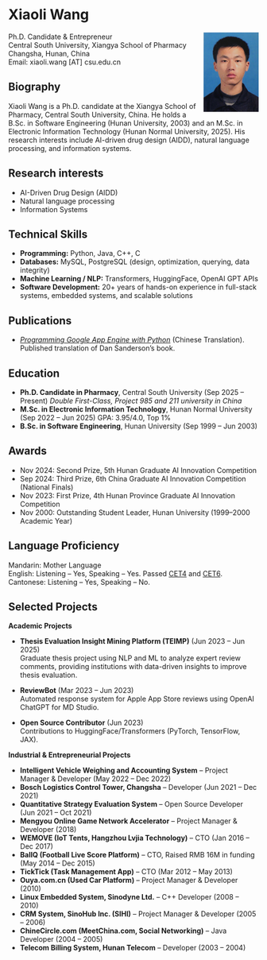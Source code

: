 # Xiaoli Wang

<img align="right" height="160" src="photos/xiaoli.jpg">

Ph.D. Candidate & Entrepreneur\
Central South University, Xiangya School of Pharmacy\
Changsha, Hunan, China\
Email: xiaoli.wang [AT] csu.edu.cn

## Biography
Xiaoli Wang is a Ph.D. candidate at the Xiangya School of Pharmacy, Central South University, China. He holds a B.Sc. in Software Engineering (Hunan University, 2003) and an M.Sc. in Electronic Information Technology (Hunan Normal University, 2025). His research interests include AI-driven drug design (AIDD), natural language processing, and information systems.

## Research interests
- AI-Driven Drug Design (AIDD)
- Natural language processing
- Information Systems

## Technical Skills  
- **Programming:** Python, Java, C++, C
- **Databases:** MySQL, PostgreSQL (design, optimization, querying, data integrity)
- **Machine Learning / NLP:** Transformers, HuggingFace, OpenAI GPT APIs
- **Software Development:** 20+ years of hands-on experience in full-stack systems, embedded systems, and scalable solutions

## Publications
- *[Programming Google App Engine with Python](https://www.amazon.com/Programming-Google-Engine-Python-Infrastructure-ebook/dp/B010GNIV88)* (Chinese Translation).
  Published translation of Dan Sanderson’s book. 

## Education  
- **Ph.D. Candidate in Pharmacy**, Central South University (Sep 2025 – Present)
  *Double First-Class, Project 985 and 211 university in China*
- **M.Sc. in Electronic Information Technology**, Hunan Normal University (Sep 2022 – Jun 2025)
  GPA: 3.95/4.0, Top 1%
- **B.Sc. in Software Engineering**, Hunan University (Sep 1999 – Jun 2003)

## Awards
- Nov 2024: Second Prize, 5th Hunan Graduate AI Innovation Competition 
- Sep 2024: Third Prize, 6th China Graduate AI Innovation Competition (National Finals)
- Nov 2023: First Prize, 4th Hunan Province Graduate AI Innovation Competition
- Nov 2000: Outstanding Student Leader, Hunan University (1999–2000 Academic Year)

## Language Proficiency
Mandarin: Mother Language\
English: Listening – Yes, Speaking – Yes. Passed [CET4](https://en.wikipedia.org/wiki/College_English_Test) and [CET6](https://en.wikipedia.org/wiki/College_English_Test). \
Cantonese: Listening – Yes, Speaking – No.

## Selected Projects
**Academic Projects**  
- **Thesis Evaluation Insight Mining Platform (TEIMP)** (Jun 2023 – Jun 2025)  
  Graduate thesis project using NLP and ML to analyze expert review comments, providing institutions with data-driven insights to improve thesis evaluation.  

- **ReviewBot** (Mar 2023 – Jun 2023)  
  Automated response system for Apple App Store reviews using OpenAI ChatGPT for MD Studio.  

- **Open Source Contributor** (Jun 2023)  
  Contributions to HuggingFace/Transformers (PyTorch, TensorFlow, JAX).  

**Industrial & Entrepreneurial Projects**  
- **Intelligent Vehicle Weighing and Accounting System** – Project Manager & Developer (May 2022 – Dec 2022)  
- **Bosch Logistics Control Tower, Changsha** – Developer (Jun 2021 – Dec 2021)  
- **Quantitative Strategy Evaluation System** – Open Source Developer (Jun 2021 – Oct 2021)  
- **Mengyou Online Game Network Accelerator** – Project Manager & Developer (2018)  
- **WEMOVE (IoT Tents, Hangzhou Lvjia Technology)** – CTO (Jan 2016 – Dec 2017)  
- **BallQ (Football Live Score Platform)** – CTO, Raised RMB 16M in funding (May 2014 – Dec 2015)  
- **TickTick (Task Management App)** – CTO (Mar 2012 – May 2013)  
- **Ouya.com.cn (Used Car Platform)** – Project Manager & Developer (2010)  
- **Linux Embedded System, Sinodyne Ltd.** – C++ Developer (2008 – 2010)  
- **CRM System, SinoHub Inc. (SIHI)** – Project Manager & Developer (2005 – 2006)  
- **ChineCircle.com (MeetChina.com, Social Networking)** – Java Developer (2004 – 2005)  
- **Telecom Billing System, Hunan Telecom** – Developer (2003 – 2004)  
